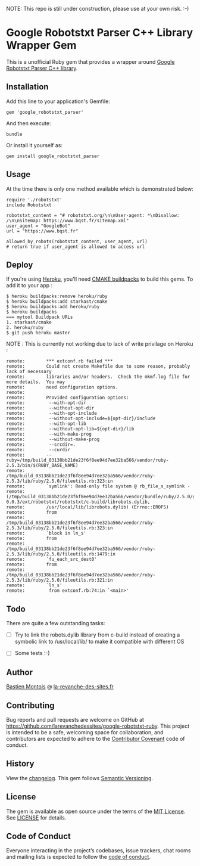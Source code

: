 NOTE: This repo is still under construction, please use at your own risk. :-)

# Google Robotstxt Parser C++ Library Wrapper Gem
This is a unofficial Ruby gem that provides a wrapper around [Google Robotstxt Parser C++ library](https://github.com/google/robotstxt).

## Installation
Add this line to your application's Gemfile:
```
gem 'google_robotstxt_parser'
```

And then execute:
```
bundle
```

Or install it yourself as:
```
gem install google_robotstxt_parser
```

## Usage
At the time there is only one method available which is demonstrated below:
```
require './robotstxt'
include Robotstxt

robotstxt_content = "# robotstxt.org/\n\nUser-agent: *\nDisallow: /\n\nSitemap: https://www.bqst.fr/sitemap.xml"
user_agent = "GoogleBot"
url = "https://www.bqst.fr"

allowed_by_robots(robotstxt_content, user_agent, url)
# return true if user_agent is allowed to access url
```

## Deploy
If you're using [Heroku](https://www.heroku.com), you'll need [CMAKE buildpacks](https://elements.heroku.com/buildpacks/Starkast/heroku-buildpack-cmake) to build this gems. To add it to your app :

```
$ heroku buildpacks:remove heroku/ruby
$ heroku buildpacks:add starkast/cmake
$ heroku buildpacks:add heroku/ruby
$ heroku buildpacks 
=== mytool Buildpack URLs
1. starkast/cmake
2. heroku/ruby
$ git push heroku master
```
NOTE : This is currently not working due to lack of write privilage on Heroku : 
```
remote:        *** extconf.rb failed ***
remote:        Could not create Makefile due to some reason, probably lack of necessary
remote:        libraries and/or headers.  Check the mkmf.log file for more details.  You may
remote:        need configuration options.
remote:        
remote:        Provided configuration options:
remote:         --with-opt-dir
remote:         --without-opt-dir
remote:         --with-opt-include
remote:         --without-opt-include=${opt-dir}/include
remote:         --with-opt-lib
remote:         --without-opt-lib=${opt-dir}/lib
remote:         --with-make-prog
remote:         --without-make-prog
remote:         --srcdir=.
remote:         --curdir
remote:        --ruby=/tmp/build_03138bb21de23f6f8ee94d7ee32ba566/vendor/ruby-2.5.3/bin/$(RUBY_BASE_NAME)
remote:        /tmp/build_03138bb21de23f6f8ee94d7ee32ba566/vendor/ruby-2.5.3/lib/ruby/2.5.0/fileutils.rb:323:in
remote:        `symlink': Read-only file system @ rb_file_s_symlink -
remote:        (/tmp/build_03138bb21de23f6f8ee94d7ee32ba566/vendor/bundle/ruby/2.5.0/gems/google_robotstxt_parser-0.0.3/ext/robotstxt/robotstxt/c-build/librobots.dylib,
remote:        /usr/local/lib/librobots.dylib) (Errno::EROFS)
remote:        from
remote:        /tmp/build_03138bb21de23f6f8ee94d7ee32ba566/vendor/ruby-2.5.3/lib/ruby/2.5.0/fileutils.rb:323:in
remote:        `block in ln_s'
remote:        from
remote:        /tmp/build_03138bb21de23f6f8ee94d7ee32ba566/vendor/ruby-2.5.3/lib/ruby/2.5.0/fileutils.rb:1479:in
remote:        `fu_each_src_dest0'
remote:        from
remote:        /tmp/build_03138bb21de23f6f8ee94d7ee32ba566/vendor/ruby-2.5.3/lib/ruby/2.5.0/fileutils.rb:321:in
remote:        `ln_s'
remote:         from extconf.rb:74:in `<main>'
```

## Todo
There are quite a few outstanding tasks:
- [ ] Try to link the robots.dylib library from c-build instead of creating a symbolic link to /usr/local/lib/ to make it compatible with different OS
- [ ] Some tests :-)


## Author
[Bastien Montois](https://www.bqst.fr) @ [la-revanche-des-sites.fr](https://www.la-revanche-des-sites.fr)

## Contributing
Bug reports and pull requests are welcome on GitHub at https://github.com/larevanchedessites/google-robotstxt-ruby. This project is intended to be a safe, welcoming space for collaboration, and contributors are expected to adhere to the [Contributor Covenant](http://contributor-covenant.org) code of conduct.

## History
View the [changelog](https://github.com/larevanchedessites/google-robotstxt-ruby/blob/master/CHANGELOG.md). This gem follows [Semantic Versioning](http://semver.org/).

## License
The gem is available as open source under the terms of the [MIT License](https://opensource.org/licenses/MIT).
See [LICENSE](https://github.com/larevanchedessites/google-robotstxt-ruby/blob/master/LICENSE) for details.

## Code of Conduct
Everyone interacting in the project’s codebases, issue trackers, chat rooms and mailing lists is expected to follow the [code of conduct](https://github.com/larevanchedessites/google-robotstxt-ruby/blob/master/CODE_OF_CONDUCT.md).
